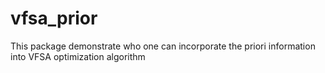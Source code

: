 # vfsa_prior
This package demonstrate who one can incorporate the priori information into VFSA optimization algorithm 
